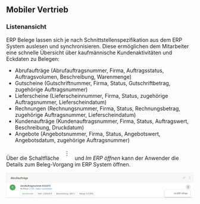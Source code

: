 ﻿## Mobiler Vertrieb

### Listenansicht

ERP Belege lassen sich je nach Schnittstellenspezifikation aus dem ERP System auslesen und synchronisieren. Diese ermöglichen dem Mitarbeiter eine schnelle Übersicht über kaufmännische Kundenaktivitäten und Eckdaten zu Belegen:

- Abrufaufträge (Abrufauftragsnummer, Firma, Auftragsstatus, Auftragsvolumen, Beschreibung, Warenmenge)
- Gutscheine (Gutschriftnummer, Firma, Status, Gutschriftbetrag, zugehörige Auftragsnummer)
- Lieferscheine (Lieferscheinnummer, Firma, Status, zugehörige Auftragsnummer, Lieferscheindatum)
- Rechnungen (Rechnungsnummer, Firma, Status, Rechnungsbetrag, zugehörige Auftragsnummer, Lieferscheindatum)
- Kundenaufträge (Kundenauftragsnummer, Firma, Status, Auftragswert, Beschreibung, Druckdatum)
- Angebote (Angebotsnummer, Firma, Status, Angebotswert, Angebotsdatum, zugehörige Auftragsnummer)

Über die Schaltfläche ![](img/mobile-crm/icon_edit.png) und *Im ERP öffnen* kann der Anwender die Details zum Beleg-Vorgang im ERP System öffnen.

![](img/mobile-crm/list_erp_documents.png)
